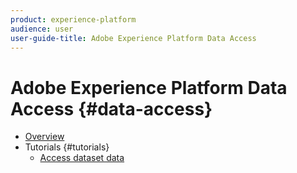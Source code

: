 ```yaml
---
product: experience-platform
audience: user
user-guide-title: Adobe Experience Platform Data Access
---
```


# Adobe Experience Platform Data Access {#data-access}

- [Overview](home.md)
- Tutorials {#tutorials}
  - [Access dataset data](tutorials/dataset-data.md)